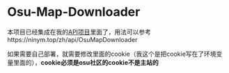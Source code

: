 # Osu-Map-Downloader

本项目已经集成在我的[API项目](https://github.com/Ninym/api-flask)里面了，用法可以参考https://ninym.top/zh/api/OsuMapDownloader

如果需要自己部署，就需要修改里面的cookie（我这个是把cookie写在了环境变量里面的），**cookie必须是osu社区的cookie不是主站的**
